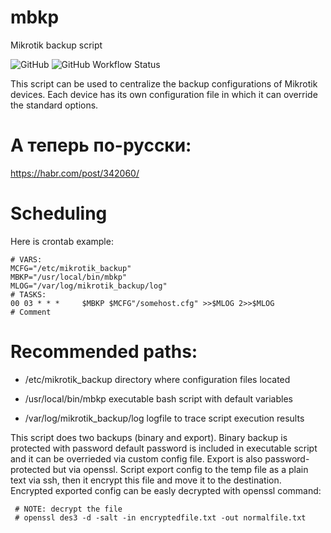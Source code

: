 # mbkp
Mikrotik backup script

![GitHub](https://img.shields.io/github/license/tenhishadow/mbkp?style=flat-square)
![GitHub Workflow Status](https://img.shields.io/github/workflow/status/tenhishadow/mbkp/shellcheck)

This script can be used to centralize the backup configurations of Mikrotik devices.
Each device has its own configuration file in which it can override the standard options.

# А теперь по-русски:
https://habr.com/post/342060/


# Scheduling
Here is crontab example:
```
# VARS:
MCFG="/etc/mikrotik_backup"
MBKP="/usr/local/bin/mbkp"
MLOG="/var/log/mikrotik_backup/log"
# TASKS:
00 03 * * *     $MBKP $MCFG"/somehost.cfg" >>$MLOG 2>>$MLOG             # Comment
```

# Recommended paths:

- /etc/mikrotik_backup		directory where configuration files located

- /usr/local/bin/mbkp		executable bash script with default variables

- /var/log/mikrotik_backup/log	logfile to trace script execution results

This script does two backups (binary and export). Binary backup is protected with password
default password is included in executable script and it can be overrieded via custom config
file. Export is also password-protected but via openssl. Script export config to the temp file
as a plain text via ssh, then it encrypt this file and move it to the destination.
Encrypted exported config can be easly decrypted with openssl command:
```
 # NOTE: decrypt the file
 # openssl des3 -d -salt -in encryptedfile.txt -out normalfile.txt
```
